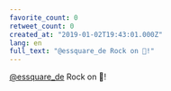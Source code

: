 ```yaml
---
favorite_count: 0
retweet_count: 0
created_at: "2019-01-02T19:43:01.000Z"
lang: en
full_text: "@essquare_de Rock on 🤘!"
---
```


[@essquare_de](https://twitter.com/essquare_de) Rock on 🤘!
